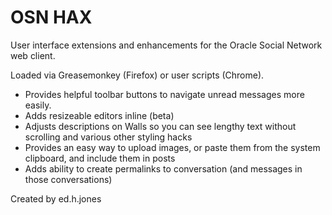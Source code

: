 # OSN HAX

User interface extensions and enhancements for the Oracle Social Network web 
client. 

Loaded via Greasemonkey (Firefox) or user scripts (Chrome).

* Provides helpful toolbar buttons to navigate unread messages more easily.
* Adds resizeable editors inline (beta)
* Adjusts descriptions on Walls so you can see lengthy text without scrolling and various other styling hacks
* Provides an easy way to upload images, or paste them from the system clipboard, and include them in posts 
* Adds ability to create permalinks to conversation (and messages in those conversations) 

Created by ed.h.jones

